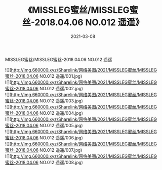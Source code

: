 ﻿---
layout: post
title:  《MISSLEG蜜丝/MISSLEG蜜丝-2018.04.06 NO.012 遥遥》
date:   2021-03-08
img: http://img.660000.xyz/Sharelink/网络美图/2021/MISSLEG蜜丝/MISSLEG蜜丝-2018.04.06 NO.012 遥遥/000.jpg
categories: [美女, 清纯, 唯美]
---

MISSLEG蜜丝/MISSLEG蜜丝-2018.04.06 NO.012 遥遥

 ![](http://img.660000.xyz/Sharelink/网络美图/2021/MISSLEG蜜丝/MISSLEG蜜丝-2018.04.06 NO.012 遥遥/001.jpg) <br>![](http://img.660000.xyz/Sharelink/网络美图/2021/MISSLEG蜜丝/MISSLEG蜜丝-2018.04.06 NO.012 遥遥/002.jpg) <br>![](http://img.660000.xyz/Sharelink/网络美图/2021/MISSLEG蜜丝/MISSLEG蜜丝-2018.04.06 NO.012 遥遥/003.jpg) <br>![](http://img.660000.xyz/Sharelink/网络美图/2021/MISSLEG蜜丝/MISSLEG蜜丝-2018.04.06 NO.012 遥遥/004.jpg) <br>![](http://img.660000.xyz/Sharelink/网络美图/2021/MISSLEG蜜丝/MISSLEG蜜丝-2018.04.06 NO.012 遥遥/005.jpg) <br>![](http://img.660000.xyz/Sharelink/网络美图/2021/MISSLEG蜜丝/MISSLEG蜜丝-2018.04.06 NO.012 遥遥/006.jpg) <br>![](http://img.660000.xyz/Sharelink/网络美图/2021/MISSLEG蜜丝/MISSLEG蜜丝-2018.04.06 NO.012 遥遥/007.jpg) <br>![](http://img.660000.xyz/Sharelink/网络美图/2021/MISSLEG蜜丝/MISSLEG蜜丝-2018.04.06 NO.012 遥遥/008.jpg) <br>